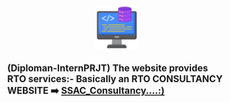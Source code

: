 
<div align="center" >
<img src="https://github.com/shubham-misal/Internship-Project/blob/main/001-backend.png" style="height:100px;width:100px;"alt="NormalIcon" >
</div>
  <h2>
  (Diploman-InternPRJT) The website provides RTO services:- Basically an RTO CONSULTANCY WEBSITE  ➡️  <a href="https://shreesainathautoconsultant.000webhostapp.com" target="_blank" >SSAC_Consultancy....:)</a>
  </h2>

